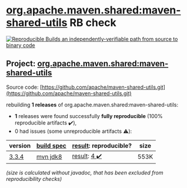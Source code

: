 [org.apache.maven.shared:maven-shared-utils](https://search.maven.org/artifact/org.apache.maven.shared/maven-shared-utils/) RB check
=======

[![Reproducible Builds](https://reproducible-builds.org/images/logos/rb.svg) an independently-verifiable path from source to binary code](https://reproducible-builds.org/)

## Project: [org.apache.maven.shared:maven-shared-utils](https://search.maven.org/artifact/org.apache.maven.shared/maven-shared-utils/)

Source code: [https://github.com/apache/maven-shared-utils.git](https://github.com/apache/maven-shared-utils.git)

rebuilding **1 releases** of org.apache.maven.shared:maven-shared-utils:
- **1** releases were found successfully **fully reproducible** (100% reproducible artifacts :heavy_check_mark:),
- 0 had issues (some unreproducible artifacts :warning:):

| version | [build spec](/BUILDSPEC.md) | [result](https://reproducible-builds.org/docs/jvm/): reproducible? | size |
| -- | --------- | ------ | -- |
| [3.3.4](https://search.maven.org/artifact/org.apache.maven.shared/maven-shared-utils/3.3.4/pom) | [mvn jdk8](maven-shared-utils-3.3.4.buildspec) | [result](maven-shared-utils-3.3.4.buildinfo): [4 :heavy_check_mark: ](maven-shared-utils-3.3.4.buildcompare) | 553K |

<i>(size is calculated without javadoc, that has been excluded from reproducibility checks)</i>
